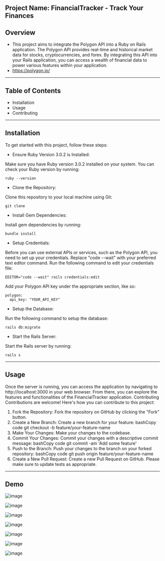 Project Name: FinancialTracker - Track Your Finances
--------------------------------------------------
Overview
-------------------------------------------
- This project aims to integrate the Polygon API into a Ruby on Rails application. The Polygon API provides real-time and historical market data for stocks, cryptocurrencies, and forex. By integrating this API into your Rails application, you can access a wealth of financial data to power various features within your application.
- https://polygon.io/

---------------------------------------

Table of Contents
-----------------------------------------
-	Installation
-	Usage
-	Contributing
________________________________________
Installation
----------------------------------------
To get started with this project, follow these steps:
- Ensure Ruby Version 3.0.2 is Installed:

Make sure you have Ruby version 3.0.2 installed on your system. You can check your Ruby version by running:
```
ruby --version
```
- Clone the Repository:

Clone this repository to your local machine using Git:
```
git clone 
```
-	Install Gem Dependencies:

Install gem dependencies by running:
```
bundle install
```
-	Setup Credentials:

Before you can use external APIs or services, such as the Polygon API, you need to set up your credentials. Replace "code --wait" with your preferred text editor command. Run the following command to edit your credentials file:
```
EDITOR="code --wait" rails credentials:edit
```
Add your Polygon API key under the appropriate section, like so:
```
polygon:
  api_key: "YOUR_API_KEY"
```
- Setup the Database:

Run the following command to setup the database:
```
rails db:migrate
```
- Start the Rails Server:

Start the Rails server by running:
```
rails s
```

---------------------------------------------------------------------
Usage
-------------------------------------------------------------------
Once the server is running, you can access the application by navigating to http://localhost:3000 in your web browser. From there, you can explore the features and functionalities of the FinancialTracker application.
Contributing
Contributions are welcome! Here's how you can contribute to this project:
1.	Fork the Repository:
Fork the repository on GitHub by clicking the "Fork" button.
2.	Create a New Branch:
Create a new branch for your feature:
bashCopy code
git checkout -b feature/your-feature-name 
3.	Make Your Changes:
Make your changes to the codebase.
4.	Commit Your Changes:
Commit your changes with a descriptive commit message:
bashCopy code
git commit -am 'Add some feature' 
5.	Push to the Branch:
Push your changes to the branch on your forked repository:
bashCopy code
git push origin feature/your-feature-name 
6.	Create a New Pull Request:
Create a new Pull Request on GitHub. Please make sure to update tests as appropriate.

-----------------------------------------------------------------------
Demo
-------------------------------------------------------------------------

![image](https://github.com/BinhNguyenDang/FinancialTracker/assets/146049423/e9142b34-3d8a-4a89-bfe6-f6f9b41ae9e7)

![image](https://github.com/BinhNguyenDang/FinancialTracker/assets/146049423/4533b944-a798-4ce6-8786-900a6ed49a86)

![image](https://github.com/BinhNguyenDang/FinancialTracker/assets/146049423/09184620-ded3-4c7b-9a53-298636e9e5b8)

![image](https://github.com/BinhNguyenDang/FinancialTracker/assets/146049423/68538c50-b202-4d75-882a-0801f670bfd9)

![image](https://github.com/BinhNguyenDang/FinancialTracker/assets/146049423/39578649-9f97-4099-b667-9c38175815d2)

![image](https://github.com/BinhNguyenDang/FinancialTracker/assets/146049423/25f70570-27b2-4a41-8ce2-89fe468e3616)

![image](https://github.com/BinhNguyenDang/FinancialTracker/assets/146049423/2d83072a-a341-4f3b-9b2b-256e24b0dbcb)











